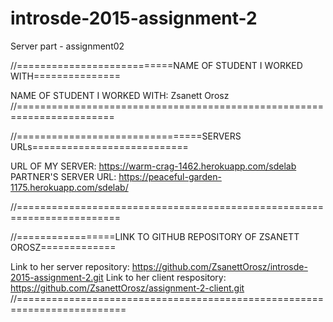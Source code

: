 # introsde-2015-assignment-2

Server part - assignment02


//===========================NAME OF STUDENT I WORKED WITH===============

NAME OF STUDENT I WORKED WITH: Zsanett Orosz
//=======================================================================


//================================SERVERS URLs===========================

URL OF MY SERVER: https://warm-crag-1462.herokuapp.com/sdelab
PARTNER'S SERVER URL: https://peaceful-garden-1175.herokuapp.com/sdelab/

//========================================================================


//=================LINK TO GITHUB REPOSITORY OF ZSANETT OROSZ=============

Link to her server repository: https://github.com/ZsanettOrosz/introsde-2015-assignment-2.git
Link to her client respository: https://github.com/ZsanettOrosz/assignment-2-client.git
//=========================================================================
